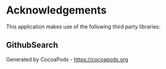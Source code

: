 # Acknowledgements
This application makes use of the following third party libraries:

## GithubSearch


Generated by CocoaPods - https://cocoapods.org
